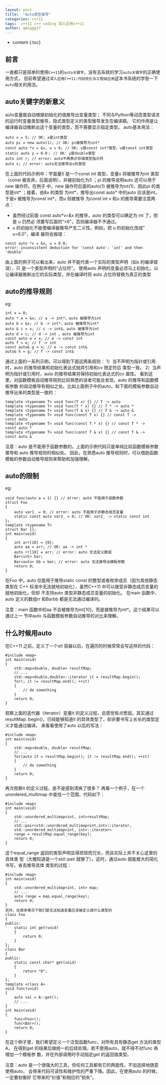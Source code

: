 ```yaml
---
layout: post
title:  "Auto类型推导"
categories: c++11
tags:  c++11 c++ coding 深入应用c++11  
author: qmsggg37
---
```


* content
{:toc}


## 前言

一直都只是简单的使用`C++11`的`auto关键字`，没有去系统的学习`auto关键字`的正确使用方式，
目前希望通过`深入应用C++11:代码优化与工程级应用`这本书系统的学些一下`auto`相关的用法。

## auto关键字的新意义
auto变量能自动根据初始化的值推导出变量类型；
不同与Python等动态类型语言的运行时变量类型推导，隐式类型定义的类型推导发生在编译期。
它的作用是让编译器自动推断出这个变量的类型，而不需要显示指定类型。
auto基本用法：
```
auto x = 5; // OK: x是int类型
auto pi = new auto(1); // OK: pi被推导为int*
const auto *v = &x, u = 6; // OK: v是const int*类型，u是const int类型
static auto y = 0.0； // OK: y是double类型
auto int r; // error: auto不再表示存储类型指示符
auto s; // error: auto无法推导出s的类型
```
在上面的代码示例中：字面量5 是一个const int 类型，变量x 将被推导为int 类型（const
被丢弃，后面说明），并被初始化为5 ；pi 的推导说明auto 还可以用于new 操作符。在例子
中，new 操作符后面的auto(1) 被推导为int(1)，因此pi 的类型是int* ；接着，由&x 的类型
为int*，推导出const auto* 中的auto 应该是int，于是v 被推导为const int*，而u 则被推导
为const int
v 和u 的推导需要注意两点：

* 虽然经过前面 const auto*v=&x 的推导，auto 的类型可以确定为 int 了，但是 u 仍然必
须要写后面的“=6”，否则编译器不予通过。
* u 的初始化不能使编译器推导产生二义性。例如，把 u 的初始化改成“ u=6.0”，编译
器将会报错：
```
const auto *v = &x, u = 6.0;
error: inconsistent deduction for 'const auto': 'int' and then
'double'
```
由上面的例子可以看出来，auto 并不能代表一个实际的类型声明（如s 的编译错误），只
是一个类型声明的“占位符”。
使用auto 声明的变量必须马上初始化，以让编译器推断出它的实际类型，并在编译时将
auto 占位符替换为真正的类型

## auto的推导规则
eg:
```
int x = 0;
auto * a = &x; // a -> int*，auto 被推导为int
auto b = &x; // b -> int*，auto 被推导为int*
auto & c = x; // c -> int&，auto 被推导为int
auto d = c; // d -> int ，auto 被推导为int
const auto e = x; // e -> const int
auto f = e; // f -> int
const auto& g = x; // e -> const int&
auto& h = g; // f -> const int&
```
通过上面的一系列示例，可以得到下面这两条规则：
1）当不声明为指针或引用时，auto 的推导结果和初始化表达式抛弃引用和cv 限定符后
类型一致。
2）当声明为指针或引用时，auto 的推导结果将保持初始化表达式的cv 属性。
看到这里，对函数模板自动推导规则比较熟悉的读者可能会发现，auto 的推导和函数模板参数
的自动推导有相似之处。比如上面例子中的auto，和下面的模板参数自动推导出来的类型是一致的：
```
template <typename T> void func(T x) {} // T -> auto
template <typename T> void func(T * x) {} // T * -> auto *
template <typename T> void func(T & x) {} // T & -> auto &
template <typename T> void func(const T x) {} // const T ->
const auto
template <typename T> void func(const T * x) {} // const T * ->
const auto *
template <typename T> void func(const T & x) {} // const T & ->
const auto &
```
注意：auto 是不能用于函数参数的。上面的示例代码只是单纯比较函数模板参数推导和
auto 推导规则的相似处。
因此，在熟悉auto 推导规则时，可以借助函数模板的参数自动推导规则来帮助和加强理解。

## auto的限制
eg:
```
void func(auto a = 1) {} // error: auto 不能用于函数参数
struct Foo
{
    auto var1_ = 0; // error: auto 不能用于非静态成员变量
    static const auto var2_ = 0; // OK: var2_ -> static const int
};
template <typename T>
struct Bar {};
int main(void)
{
    int arr[10] = {0};
    auto aa = arr; // OK: aa -> int *
    auto rr[10] = arr; // error: auto 无法定义数组
    Bar<int> bar;
    Bar<auto> bb = bar; // error: auto 无法推导出模板参数
    return 0;
}
```
在Foo 中，auto 仅能用于推导static const 的整型或者枚举成员（因为其他静态类型在
C++ 标准中无法就地初始化），虽然C++11 中可以接受非静态成员变量的就地初始化，但却
不支持auto 类型非静态成员变量的初始化。
在main 函数中，auto 定义的数组rr 和Bar<auto>bb 都是无法通过编译的。

注意：main 函数中的aa 不会被推导为int[10]，而是被推导为int*。这个结果可以通过上一
节中auto 与函数模板参数自动推导的对比来理解。
  
## 什么时候用auto
在C++11 之前，定义了一个stl 容器以后，在遍历的时候常常会写这样的代码：
```
#include <map>
int main(void)
{
    std::map<double, double> resultMap;
    // ...
    std::map<double,double>::iterator it = resultMap.begin();
    for(; it != resultMap.end(); ++it)
    {
        // do something
    } 
    return 0;
}
```
观察上面的迭代器（iterator）变量it 的定义过程，总感觉有点憋屈。其实通过resultMap.
begin()，已经能够知道it 的具体类型了，却非要书写上长长的类型定义才能通过编译。
来看看使用了auto 以后的写法：
```
#include <map>
int main(void)
{
    std::map<double, double> resultMap;
    // ...
    for(auto it = resultMap.begin(); it != resultMap.end(); ++it)
    {
        // do something
    }
    return 0;
}
```
再次观察it 的定义过程，是不是感到清爽了很多？
再看一个例子，在一个unordered_multimap 中查找一个范围，代码如下：
```
#include <map>
int main(void)
{
    std::unordered_multimap<int, int>resultMap;
    // ...
    std::pair<std::unordered_multimap<int,int>::iterator,
    std::unordered_multimap<int, int>::iterator>
    range = resultMap.equal_range(key);
    return 0;
}
```
这个equal_range 返回的类型声明显得烦琐而冗长，而且实际上并不关心这里的具体类
型（大概知道是一个std::pair 就够了）。这时，通过auto 就能极大的简化书写，省去推导具体
类型的过程：
```
#include <map>
int main(void)
{
    std::unordered_multimap<int, int> map;
    // ...
    auto range = map.equal_range(key);
    return 0;
}
另外，在很多情况下我们是无法知道变量应该被定义成什么类型的
class Foo
{
public:
    static int get(void)
    {
        return 0;
    }
};
class Bar
{
public:
    static const char* get(void)
    {
        return "0";
    }
};
template <class A>
void func(void)
{
    auto val = A::get();
    // ...
}
int main(void)
{
    func<Foo>();
    func<Bar>();
    return 0;
}
```
在这个例子里，我们希望定义一个泛型函数func，对所有具有静态get 方法的类型A，
在得到get 的结果后做统一的后续处理。若不使用auto，就不得不对func 再增加一个模板参
数，并在外部调用时手动指定get 的返回值类型。

注意：auto 是一个很强大的工具，但任何工具都有它的两面性。不加选择地随意使用auto，
会带来代码可读性和维护性的严重下降。因此，在使用auto 的时候，一定要权衡好
它带来的“价值”和相应的“损失”。
